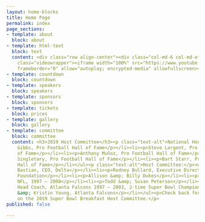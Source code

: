 ```yaml
---
layout: home-blocks
title: Home Page
permalink: index
page_sections:
- template: about
  block: about
- template: html-text
  block: text
  content: <div class="row align-center"><div class="col-md-6 col-md-offset-3"><div
    class="videowrapper"><iframe width="100%" src="https://www.youtube.com/embed/Em61LO9teOI"
    frameborder="0" allow="autoplay; encrypted-media" allowfullscreen></iframe></div></div></div>
- template: countdown
  block: countdown
- template: speakers
  block: speakers
- template: sponsors
  block: sponsors
- template: tickets
  block: prices
- template: gallery
  block: gallery
- template: committee
  block: committee
  content: <h3>2019 Host Committee</h3><p class="text-alt">National Honorary Co-Chairmen:</p><ul><li><p>Joe
    Gibbs, Pro Football Hall of Fame</p></li><li><p>Steve Largent, Pro Football Hall
    of Fame</p></li><li><p>Anthony Muñoz, Pro Football Hall of Fame</p></li><li><p>Mike
    Singletary, Pro Football Hall of Fame</p></li><li><p>Bart Starr, Pro Football
    Hall of Fame</p></li></ul><p class="text-alt">Host Committee:</p><ul><li><p>Ed
    Bastian, CEO, Delta</p></li><li><p>Rodney Bullard, Executive Director, Chick-fil-A
    Foundation</p></li><li><p>Allison &amp; Billy Dukes</p></li><li><p>Warrick Dunn,
    NFL, 1997 – 2008</p></li><li><p>Todd &amp; Susan Peterson</p></li><li><p>Dan Reeves,
    Head Coach, Atlanta Falcons 1997 – 2003, 2-time Super Bowl Champion</p></li><li><p>Bryant
    &amp; Kristin Young, Atlanta Falcons</p></li></ul><p>Check back for more updates
    on the 2019 Super Bowl Breakfast Host Committee.</p>
published: false

---
```

